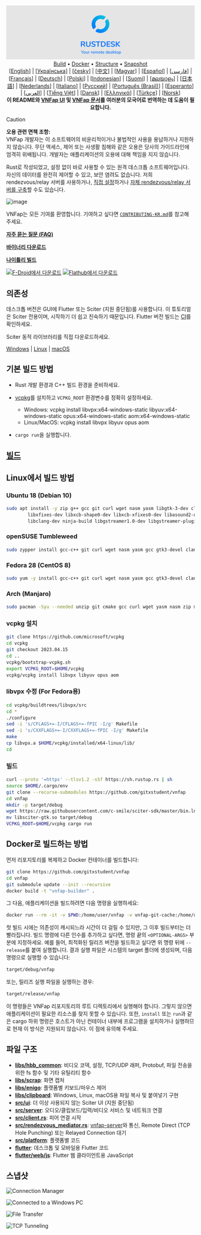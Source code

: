 <p align="center">
  <img src="../res/logo-header.svg" alt="VNFap - Your remote desktop"><br>
  <a href="#raw-steps-to-build">Build</a> •
  <a href="#how-to-build-with-docker">Docker</a> •
  <a href="#file-structure">Structure</a> •
  <a href="#snapshot">Snapshot</a><br>
  [<a href="../README.md">English</a>] | [<a href="README-UA.md">Українська</a>] | [<a href="README-CS.md">česky</a>] | [<a href="README-ZH.md">中文</a>] | [<a href="README-HU.md">Magyar</a>] | [<a href="README-ES.md">Español</a>] | [<a href="README-FA.md">فارسی</a>] | [<a href="README-FR.md">Français</a>] | [<a href="README-DE.md">Deutsch</a>] | [<a href="README-PL.md">Polski</a>] | [<a href="README-ID.md">Indonesian</a>] | [<a href="README-FI.md">Suomi</a>] | [<a href="README-ML.md">മലയാളം</a>] | [<a href="README-JP.md">日本語</a>] | [<a href="README-NL.md">Nederlands</a>] | [<a href="README-IT.md">Italiano</a>] | [<a href="README-RU.md">Русский</a>] | [<a href="README-PTBR.md">Português (Brasil)</a>] | [<a href="README-EO.md">Esperanto</a>] | [<a href="README-AR.md">العربي</a>] | [<a href="README-VN.md">Tiếng Việt</a>] | [<a href="README-DA.md">Dansk</a>] | [<a href="README-GR.md">Ελληνικά</a>] | [<a href="README-TR.md">Türkçe</a>] | [<a href="README-NO.md">Norsk</a>]<br>
  <b>이 README와 <a href="https://github.com/gitxstudent/vnfap/tree/master/src/lang">VNFap UI</a> 및 <a href="https://github.com/vnfap/doc.vnfap.com">VNFap 문서</a>를 여러분의 모국어로 번역하는 데 도움이 필요합니다.</b>
</p>

> [!Caution]
> **오용 관련 면책 조항:** <br>
> VNFap 개발자는 이 소프트웨어의 비윤리적이거나 불법적인 사용을 용납하거나 지원하지 않습니다. 무단 액세스, 제어 또는 사생활 침해와 같은 오용은 당사의 가이드라인에 엄격히 위배됩니다. 개발자는 애플리케이션의 오용에 대해 책임을 지지 않습니다.




Rust로 작성되었고, 설정 없이 바로 사용할 수 있는 원격 데스크톱 소프트웨어입니다. 자신의 데이터를 완전히 제어할 수 있고, 보안 염려도 없습니다. 저희 rendezvous/relay 서버를 사용하거나, [직접 설정](https://vnfap.com/server)하거나 [자체 rendezvous/relay 서버를 구축](https://github.com/gitxstudent/vnfap-server-demo)할 수도 있습니다.

![image](https://user-images.githubusercontent.com/71636191/171661982-430285f0-2e12-4b1d-9957-4a58e375304d.png)

VNFap는 모든 기여를 환영합니다. 기여하고 싶다면 [`CONTRIBUTING-KR.md`](CONTRIBUTING-KR.md)를 참고해 주세요.

[**자주 묻는 질문 (FAQ)**](https://github.com/gitxstudent/vnfap/wiki/FAQ)

[**바이너리 다운로드**](https://github.com/gitxstudent/vnfap/releases)

[**나이틀리 빌드**](https://github.com/gitxstudent/vnfap/releases/tag/nightly)

[<img src="https://f-droid.org/badge/get-it-on.png"
    alt="F-Droid에서 다운로드"
    height="80">](https://f-droid.org/en/packages/com.carriez.flutter_hbb)
[<img src="https://flathub.org/api/badge?svg&locale=en"
    alt="Flathub에서 다운로드"
    height="80">](https://flathub.org/apps/com.vnfap.VNFap)

## 의존성

데스크톱 버전은 GUI에 Flutter 또는 Sciter (지원 중단됨)를 사용합니다. 이 튜토리얼은 Sciter 전용이며, 시작하기 더 쉽고 친숙하기 때문입니다. Flutter 버전 빌드는 [CI](https://github.com/gitxstudent/vnfap/blob/master/.github/workflows/flutter-build.yml)를 확인하세요.

Sciter 동적 라이브러리를 직접 다운로드하세요.

[Windows](https://raw.githubusercontent.com/c-smile/sciter-sdk/master/bin.win/x64/sciter.dll) |
[Linux](https://raw.githubusercontent.com/c-smile/sciter-sdk/master/bin.lnx/x64/libsciter-gtk.so) |
[macOS](https://raw.githubusercontent.com/c-smile/sciter-sdk/master/bin.osx/libsciter.dylib)

## 기본 빌드 방법

- Rust 개발 환경과 C++ 빌드 환경을 준비하세요.

- [vcpkg](https://github.com/microsoft/vcpkg)를 설치하고 `VCPKG_ROOT` 환경변수를 정확히 설정하세요.

  - Windows: vcpkg install libvpx:x64-windows-static libyuv:x64-windows-static opus:x64-windows-static aom:x64-windows-static
  - Linux/MacOS: vcpkg install libvpx libyuv opus aom

- `cargo run`을 실행합니다.

## [빌드](https://vnfap.com/docs/en/dev/build/)

## Linux에서 빌드 방법

### Ubuntu 18 (Debian 10)

```sh
sudo apt install -y zip g++ gcc git curl wget nasm yasm libgtk-3-dev clang libxcb-randr0-dev libxdo-dev \
        libxfixes-dev libxcb-shape0-dev libxcb-xfixes0-dev libasound2-dev libpulse-dev cmake make \
        libclang-dev ninja-build libgstreamer1.0-dev libgstreamer-plugins-base1.0-dev libpam0g-dev
```

### openSUSE Tumbleweed

```sh
sudo zypper install gcc-c++ git curl wget nasm yasm gcc gtk3-devel clang libxcb-devel libXfixes-devel cmake alsa-lib-devel gstreamer-devel gstreamer-plugins-base-devel xdotool-devel pam-devel
```

### Fedora 28 (CentOS 8)

```sh
sudo yum -y install gcc-c++ git curl wget nasm yasm gcc gtk3-devel clang libxcb-devel libxdo-devel libXfixes-devel pulseaudio-libs-devel cmake alsa-lib-devel gstreamer1-devel gstreamer1-plugins-base-devel pam-devel
```

### Arch (Manjaro)

```sh
sudo pacman -Syu --needed unzip git cmake gcc curl wget yasm nasm zip make pkg-config clang gtk3 xdotool libxcb libxfixes alsa-lib pipewire
```

### vcpkg 설치

```sh
git clone https://github.com/microsoft/vcpkg
cd vcpkg
git checkout 2023.04.15
cd ..
vcpkg/bootstrap-vcpkg.sh
export VCPKG_ROOT=$HOME/vcpkg
vcpkg/vcpkg install libvpx libyuv opus aom
```

### libvpx 수정 (For Fedora용)

```sh
cd vcpkg/buildtrees/libvpx/src
cd *
./configure
sed -i 's/CFLAGS+=-I/CFLAGS+=-fPIC -I/g' Makefile
sed -i 's/CXXFLAGS+=-I/CXXFLAGS+=-fPIC -I/g' Makefile
make
cp libvpx.a $HOME/vcpkg/installed/x64-linux/lib/
cd
```

### 빌드

```sh
curl --proto '=https' --tlsv1.2 -sSf https://sh.rustup.rs | sh
source $HOME/.cargo/env
git clone --recurse-submodules https://github.com/gitxstudent/vnfap
cd vnfap
mkdir -p target/debug
wget https://raw.githubusercontent.com/c-smile/sciter-sdk/master/bin.lnx/x64/libsciter-gtk.so
mv libsciter-gtk.so target/debug
VCPKG_ROOT=$HOME/vcpkg cargo run
```

## Docker로 빌드하는 방법

먼저 리포지토리를 복제하고 Docker 컨테이너를 빌드합니다:

```sh
git clone https://github.com/gitxstudent/vnfap
cd vnfap
git submodule update --init --recursive
docker build -t "vnfap-builder" .
```

그 다음, 애플리케이션을 빌드하려면 다음 명령을 실행하세요:

```sh
docker run --rm -it -v $PWD:/home/user/vnfap -v vnfap-git-cache:/home/user/.cargo/git -v vnfap-registry-cache:/home/user/.cargo/registry -e PUID="$(id -u)" -e PGID="$(id -g)" vnfap-builder
```

첫 빌드 시에는 의존성이 캐시되느라 시간이 더 걸릴 수 있지만, 그 이후 빌드부터는 더 빨라집니다. 빌드 명령에 다른 인수를 추가하고 싶다면, 명령 끝의 `<OPTIONAL-ARGS>` 부분에 지정하세요. 예를 들어, 최적화된 릴리즈 버전을 빌드하고 싶다면 위 명령 뒤에 `--release`를 붙여 실행합니다. 결과 실행 파일은 시스템의 target 폴더에 생성되며, 다음 명령으로 실행할 수 있습니다:

```sh
target/debug/vnfap
```

또는, 릴리즈 실행 파일을 실행하는 경우:

```sh
target/release/vnfap
```

이 명령들은 VNFap 리포지토리의 루트 디렉토리에서 실행해야 합니다. 그렇지 않으면 애플리케이션이 필요한 리소스를 찾지 못할 수 있습니다. 또한, `install` 또는 `run`과 같은 cargo 하위 명령은 호스트가 아닌 컨테이너 내부에 프로그램을 설치하거나 실행하므로 현재 이 방식은 지원되지 않습니다. 이 점에 유의해 주세요.

## 파일 구조

- **[libs/hbb_common](https://github.com/gitxstudent/vnfap/tree/master/libs/hbb_common)**: 비디오 코덱, 설정, TCP/UDP 래퍼, Protobuf, 파일 전송을 위한 fs 함수 및 기타 유틸리티 함수
- **[libs/scrap](https://github.com/gitxstudent/vnfap/tree/master/libs/scrap)**: 화면 캡처
- **[libs/enigo](https://github.com/gitxstudent/vnfap/tree/master/libs/enigo)**: 플랫폼별 키보드/마우스 제어
- **[libs/clipboard](https://github.com/gitxstudent/vnfap/tree/master/libs/clipboard)**: Windows, Linux, macOS용 파일 복사 및 붙여넣기 구현
- **[src/ui](https://github.com/gitxstudent/vnfap/tree/master/src/ui)**: 더 이상 사용되지 않는 Sciter UI (지원 중단됨)
- **[src/server](https://github.com/gitxstudent/vnfap/tree/master/src/server)**: 오디오/클립보드/입력/비디오 서비스 및 네트워크 연결
- **[src/client.rs](https://github.com/gitxstudent/vnfap/tree/master/src/client.rs)**: 피어 연결 시작
- **[src/rendezvous_mediator.rs](https://github.com/gitxstudent/vnfap/tree/master/src/rendezvous_mediator.rs)**: [vnfap-server](https://github.com/gitxstudent/vnfap-server)와 통신, Remote Direct (TCP Hole Punching) 또는 Relayed Connection 대기
- **[src/platform](https://github.com/gitxstudent/vnfap/tree/master/src/platform)**: 플랫폼별 코드
- **[flutter](https://github.com/gitxstudent/vnfap/tree/master/flutter)**: 데스크톱 및 모바일용 Flutter 코드
- **[flutter/web/js](https://github.com/gitxstudent/vnfap/tree/master/flutter/web/v1/js)**: Flutter 웹 클라이언트용 JavaScript

## 스냅샷

![Connection Manager](https://github.com/gitxstudent/vnfap/assets/28412477/db82d4e7-c4bc-4823-8e6f-6af7eadf7651)

![Connected to a Windows PC](https://github.com/gitxstudent/vnfap/assets/28412477/9baa91e9-3362-4d06-aa1a-7518edcbd7ea)

![File Transfer](https://github.com/gitxstudent/vnfap/assets/28412477/39511ad3-aa9a-4f8c-8947-1cce286a46ad)

![TCP Tunneling](https://github.com/gitxstudent/vnfap/assets/28412477/78e8708f-e87e-4570-8373-1360033ea6c5)

